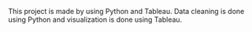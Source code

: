 This project is made by using Python and Tableau. Data cleaning is done using Python and visualization is done using Tableau.
